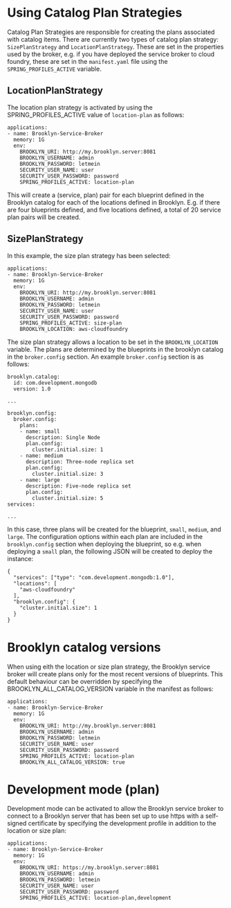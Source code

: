 # Using Catalog Plan Strategies

Catalog Plan Strategies are responsible for creating the plans associated with catalog items. There are currently
two types of catalog plan strategy: `SizePlanStrategy` and `LocationPlanStrategy`.  These are set in the properties 
used by the broker, e.g. if you have deployed the service broker to cloud foundry, these are set in the `manifest.yaml` 
file using the `SPRING_PROFILES_ACTIVE` variable.


## LocationPlanStrategy

The location plan strategy is activated by using the SPRING_PROFILES_ACTIVE value of `location-plan` as follows:

```
applications:
- name: Brooklyn-Service-Broker
  memory: 1G
  env:
    BROOKLYN_URI: http://my.brooklyn.server:8081
    BROOKLYN_USERNAME: admin
    BROOKLYN_PASSWORD: letmein
    SECURITY_USER_NAME: user
    SECURITY_USER_PASSWORD: password
    SPRING_PROFILES_ACTIVE: location-plan
```

This will create a (service, plan) pair for each blueprint defined in the Brooklyn catalog for each of the locations
defined in Brooklyn. E.g. if there are four blueprints defined, and five locations defined, a total of 20
service plan pairs will be created.

## SizePlanStrategy

In this example, the size plan strategy has been selected:

```
applications:
- name: Brooklyn-Service-Broker
  memory: 1G
  env:
    BROOKLYN_URI: http://my.brooklyn.server:8081
    BROOKLYN_USERNAME: admin
    BROOKLYN_PASSWORD: letmein
    SECURITY_USER_NAME: user
    SECURITY_USER_PASSWORD: password
    SPRING_PROFILES_ACTIVE: size-plan
    BROOKLYN_LOCATION: aws-cloudfoundry
```

The size plan strategy allows a location to be set in the `BROOKLYN_LOCATION` variable. 
The plans are determined by the blueprints in the brooklyn catalog in the `broker.config` section. An example
`broker.config` section is as follows:

```
brooklyn.catalog:
  id: com.development.mongodb
  version: 1.0 

...

brooklyn.config:
  broker.config:
    plans:
    - name: small
      description: Single Node
      plan.config:
        cluster.initial.size: 1
    - name: medium
      description: Three-node replica set
      plan.config:
        cluster.initial.size: 3
    - name: large
      description: Five-node replica set
      plan.config:
        cluster.initial.size: 5
services:

...

```

In this case, three plans will be created for the blueprint, `small`, `medium`, and `large`. The configuration options
within each plan are included in the `brooklyn.config` section when deploying the blueprint, so e.g. when deploying
a `small` plan, the following JSON will be created to deploy the instance:

```
{
  "services": ["type": "com.development.mongodb:1.0"],
  "locations": [
    "aws-cloudfoundry"
  ],
  "brooklyn.config": {
    "cluster.initial.size": 1
  }
}
```


# Brooklyn catalog versions

When using eith the location or size plan strategy, the Brooklyn service broker will create plans only for the most
recent versions of blueprints. This default behaviour can be overridden by specifying the BROOKLYN_ALL_CATALOG_VERSION
variable in the manifest as follows:

```
applications:
- name: Brooklyn-Service-Broker
  memory: 1G
  env:
    BROOKLYN_URI: http://my.brooklyn.server:8081
    BROOKLYN_USERNAME: admin
    BROOKLYN_PASSWORD: letmein
    SECURITY_USER_NAME: user
    SECURITY_USER_PASSWORD: password
    SPRING_PROFILES_ACTIVE: location-plan
    BROOKLYN_ALL_CATALOG_VERSION: true
```


# Development mode (plan)

Development mode can be activated to allow the Brooklyn service broker to connect to a Brooklyn server that has
been set up to use https with a self-signed certificate by specifying the development profile in addition to
the location or size plan:


```
applications:
- name: Brooklyn-Service-Broker
  memory: 1G
  env:
    BROOKLYN_URI: https://my.brooklyn.server:8081
    BROOKLYN_USERNAME: admin
    BROOKLYN_PASSWORD: letmein
    SECURITY_USER_NAME: user
    SECURITY_USER_PASSWORD: password
    SPRING_PROFILES_ACTIVE: location-plan,development
```


